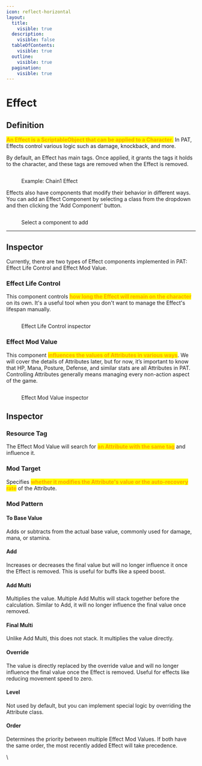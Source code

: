 ```yaml
---
icon: reflect-horizontal
layout:
  title:
    visible: true
  description:
    visible: false
  tableOfContents:
    visible: true
  outline:
    visible: true
  pagination:
    visible: true
---
```


# Effect

## Definition

<mark style="color:orange;">**An Effect is a ScriptableObject that can be applied to a Character.**</mark> In PAT, Effects control various logic such as damage, knockback, and more.

By default, an Effect has main tags. Once applied, it grants the tags it holds to the character, and these tags are removed when the Effect is removed.

<figure><img src="https://lh7-rt.googleusercontent.com/docsz/AD_4nXfZOeNVaKSpec6KTW7GqSrjCktqIGfpOLes_8SpRn8WnKcv-8OsKVvLAqJzZSzSJUKQxyyNicUOdm2GqrweEDxZAYHcCh6g4WJ3H6yLA7T97C3OIbwE6zw1FTXQsnGUA2zmNpSdjxq42T-O1ZqJxOJU_d8V?key=wjgYipemgHjXa5pb_ZH-6A" alt=""><figcaption><p>Example: Chain1 Effect</p></figcaption></figure>

Effects also have components that modify their behavior in different ways. You can add an Effect Component by selecting a class from the dropdown and then clicking the 'Add Component' button.

<figure><img src="https://lh7-rt.googleusercontent.com/docsz/AD_4nXfWcpzZW0_JJvZAJ1E-yzASSmQkHgLp2mOKJU5rMS0oDrtUYmqPXo-sTZ_IEvsWnONCl6Vi54jTvtmcdmN0NsTqhI2NZXURHp5-5qwV-ik24yMnkGTREoxAwfhalQrvxWMWD8XRHk0EDECSj1mhoXtCQm4?key=wjgYipemgHjXa5pb_ZH-6A" alt=""><figcaption><p>Select a component to add</p></figcaption></figure>

***

## Inspector

Currently, there are two types of Effect components implemented in PAT: Effect Life Control and Effect Mod Value.

### Effect Life Control

This component controls <mark style="color:orange;">**how long the Effect will remain on the character**</mark> on its own. It's a useful tool when you don't want to manage the Effect's lifespan manually.

<figure><img src="https://lh7-rt.googleusercontent.com/docsz/AD_4nXeC7AM4ZvSlxxBtqh_tlTtSoETxOadl4pBefrGRRUjgkf_K9tTuUTpzKDSoLvLflpLwIzJx7doSpK560mS9Nv9J_ObpNg-yDJ24kk5sBHhiaFCK82fR2BaLPkx0cD2w0Fb0cgjvwxp3cGPCLQeox7GAkXU?key=wjgYipemgHjXa5pb_ZH-6A" alt=""><figcaption><p>Effect Life Control inspector</p></figcaption></figure>

### Effect Mod Value

This component <mark style="color:orange;">**influences the values of Attributes in various ways**</mark>. We will cover the details of Attributes later, but for now, it’s important to know that HP, Mana, Posture, Defense, and similar stats are all Attributes in PAT. Controlling Attributes generally means managing every non-action aspect of the game.

<figure><img src="https://lh7-rt.googleusercontent.com/docsz/AD_4nXevO7zc68Hcp0_rTMHf1Z9HISORp0_tG4LzD7BUsHlovDHO5wiCso0WDmK5_pJOu42UZRlAwUZtVFvTOfteXcpV0EFHCHR4PVzzprwSfSjlduhVQc3DZp52FYMF1TYCn9DuNc0GIRPAhq3IIi5_JjNgkbQ?key=wjgYipemgHjXa5pb_ZH-6A" alt=""><figcaption><p>Effect Mod Value inspector</p></figcaption></figure>

## **Inspector**

### **Resource Tag**

The Effect Mod Value will search for <mark style="color:orange;">**an Attribute with the same tag**</mark> and influence it.

### **Mod Target**

Specifies <mark style="color:orange;">**whether it modifies the Attribute's value or the auto-recovery rate**</mark> of the Attribute.

### **Mod Pattern**

#### **To Base Value**&#x20;

Adds or subtracts from the actual base value, commonly used for damage, mana, or stamina.&#x20;

#### **Add**&#x20;

Increases or decreases the final value but will no longer influence it once the Effect is removed. This is useful for buffs like a speed boost.

#### **Add Multi**

Multiplies the value. Multiple Add Multis will stack together before the calculation. Similar to Add, it will no longer influence the final value once removed.

#### **Final Multi**

Unlike Add Multi, this does not stack. It multiplies the value directly.

#### **Override**&#x20;

The value is directly replaced by the override value and will no longer influence the final value once the Effect is removed. Useful for effects like reducing movement speed to zero.

#### **Level**&#x20;

Not used by default, but you can implement special logic by overriding the Attribute class.

#### **Order**&#x20;

Determines the priority between multiple Effect Mod Values. If both have the same order, the most recently added Effect will take precedence.&#x20;

\


